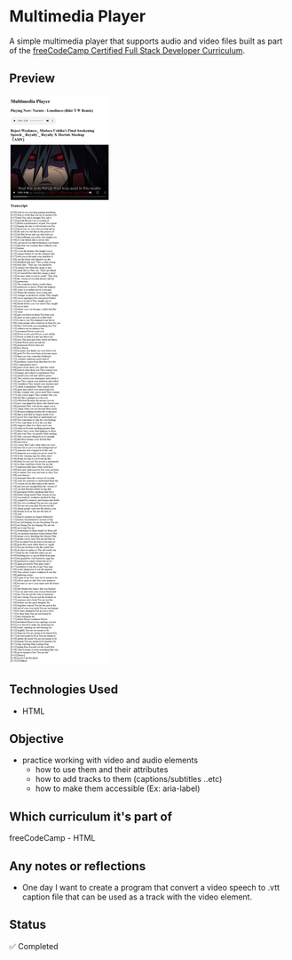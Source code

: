 # Multimedia Player

A simple multimedia player that supports audio and video files built as part of the [freeCodeCamp Certified Full Stack Developer Curriculum](https://www.freecodecamp.org/learn/full-stack-developer/).

## Preview

![Screenshot](./screenshot.png)

## Technologies Used

- HTML

## Objective

- practice working with video and audio elements
  - how to use them and their attributes
  - how to add tracks to them (captions/subtitles ..etc)
  - how to make them accessible (Ex: aria-label)

## Which curriculum it's part of

freeCodeCamp - HTML

## Any notes or reflections

- One day I want to create a program that convert a video speech to .vtt caption file that can be used as a track with the video element.

## Status

✅ Completed
